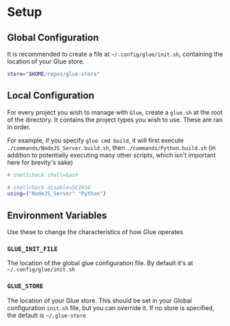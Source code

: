 # Setup

## Global Configuration

It is recommended to create a file at `~/.config/glue/init.sh`, containing the location of your Glue store.

```bash
store="$HOME/repos/glue-store"
```

## Local Configuration

For every project you wish to manage with `Glue`, create a `glue.sh` at the root of the directory. It contains the project types you wish to use. These are ran in order.

For example, if you specify `glue cmd build`, it will first execute `./commands/NodeJS_Server.build.sh`, then `./commands/Python.build.sh` (in addition to potentially executing many other scripts, which isn't important here for brevity's sake)

```bash
# shellcheck shell=bash

# shellcheck disable=SC2034
using=("NodeJS_Server" "Python")
```

## Environment Variables

Use these to change the characteristics of how Glue operates

### `GLUE_INIT_FILE`

The location of the global glue configuration file. By default it's at `~/.config/glue/init.sh`

### `GLUE_STORE`

The location of your Glue store. This should be set in your Global configuration `init.sh` file, but you can override it. If no store is specified, the default is `~/.glue-store`
